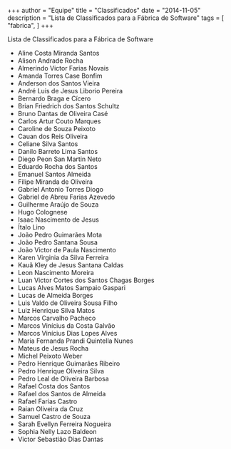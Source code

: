 +++
author = "Equipe"
title = "Classificados"
date = "2014-11-05"
description = "Lista de Classificados para a Fábrica de Software"
tags = [
    "fabrica",
]
+++

Lista de Classificados para a Fábrica de Software
<!--more-->

 * Aline Costa Miranda Santos
 * Alison Andrade Rocha
 * Almerindo Victor Farias Novais
 * Amanda Torres Case Bonfim
 * Anderson dos Santos Vieira
 * André Luis de Jesus Liborio Pereira
 * Bernardo Braga e Cícero
 * Brian Friedrich dos Santos Schultz
 * Bruno Dantas de Oliveira Casé
 * Carlos Artur Couto Marques
 * Caroline de Souza Peixoto
 * Cauan dos Reis Oliveira
 * Celiane Silva Santos
 * Danilo Barreto Lima Santos
 * Diego Peon San Martin Neto
 * Eduardo Rocha dos Santos
 * Emanuel Santos Almeida
 * Filipe Miranda de Oliveira
 * Gabriel Antonio Torres Diogo
 * Gabriel de Abreu Farias Azevedo
 * Guilherme Araújo de Souza
 * Hugo Colognese
 * Isaac Nascimento de Jesus
 * Ítalo Lino
 * João Pedro Guimarães Mota
 * João Pedro Santana Sousa
 * João Victor de Paula Nascimento
 * Karen Virginia da Silva Ferreira
 * Kauã Kley de Jesus Santana Caldas
 * Leon Nascimento Moreira
 * Luan Victor Cortes dos Santos Chagas Borges
 * Lucas Alves Matos Sampaio Gaspari
 * Lucas de Almeida Borges
 * Luis Valdo de Oliveira Sousa Filho
 * Luiz Henrique Silva Matos
 * Marcos Carvalho Pacheco
 * Marcos Vinícius da Costa Galvão
 * Marcos Vinícius Dias Lopes Alves
 * Maria Fernanda Prandi Quintella Nunes
 * Mateus de Jesus Rocha
 * Michel Peixoto Weber
 * Pedro Henrique Guimarães Ribeiro
 * Pedro Henrique Oliveira Silva
 * Pedro Leal de Oliveira Barbosa
 * Rafael Costa dos Santos
 * Rafael dos Santos de Almeida
 * Rafael Farias Castro
 * Raian Oliveira da Cruz
 * Samuel Castro de Souza
 * Sarah Evellyn Ferreira Nogueira
 * Sophia Nelly Lazo Baldeon
 * Victor Sebastião Dias Dantas

